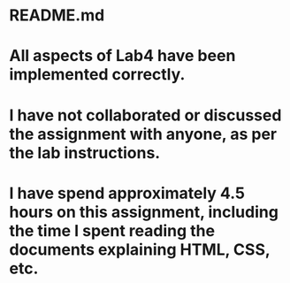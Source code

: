 # README.md
# All aspects of Lab4 have been implemented correctly.
# I have not collaborated or discussed the assignment with anyone, as per the lab instructions.
# I have spend approximately 4.5 hours on this assignment, including the time I spent reading the documents explaining HTML, CSS, etc.
